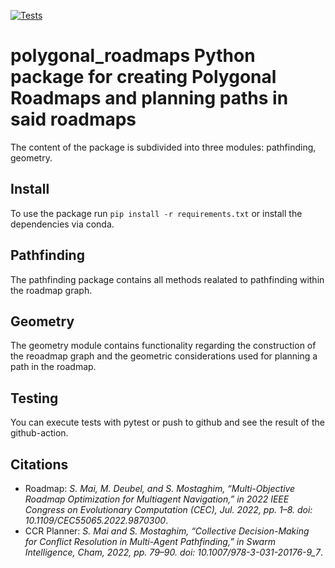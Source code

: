[![Tests](https://github.com/ovgu-FINken/polygonal_roadmaps/actions/workflows/tests.yaml/badge.svg)](https://github.com/ovgu-FINken/polygonal_roadmaps/actions/workflows/tests.yaml)

# polygonal_roadmaps Python package for creating Polygonal Roadmaps and planning paths in said roadmaps
The content of the package is subdivided into three modules: pathfinding, geometry.

## Install
To use the package run `pip install -r requirements.txt` or install the dependencies via conda.

## Pathfinding
The pathfinding package contains all methods realated to pathfinding within the roadmap graph.

## Geometry
The geometry module contains functionality regarding the construction of the reoadmap graph and the geometric considerations used for planning a path in the roadmap.

## Testing
You can execute tests with pytest or push to github and see the result of the github-action.

## Citations
* Roadmap: *S. Mai, M. Deubel, and S. Mostaghim, “Multi-Objective Roadmap Optimization for Multiagent Navigation,” in 2022 IEEE Congress on Evolutionary Computation (CEC), Jul. 2022, pp. 1–8. doi: 10.1109/CEC55065.2022.9870300*.
* CCR Planner: *S. Mai and S. Mostaghim, “Collective Decision-Making for Conflict Resolution in Multi-Agent Pathfinding,” in Swarm Intelligence, Cham, 2022, pp. 79–90. doi: 10.1007/978-3-031-20176-9_7*.
